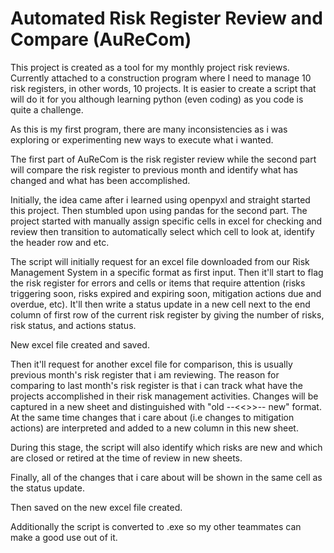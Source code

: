 # Automated Risk Register Review and Compare (AuReCom)

This project is created as a tool for my monthly project risk reviews. Currently attached to a construction program where I need to manage 10 risk registers, in other words, 10 projects. It is easier to create a script that will do it for you although learning python (even coding) as you code is quite a challenge.

As this is my first program, there are many inconsistencies as i was exploring or experimenting new ways to execute what i wanted.

The first part of AuReCom is the risk register review while the second part will compare the risk register to previous month and identify what has changed and what has been accomplished.

Initially, the idea came after i learned using openpyxl and straight started this project. Then stumbled upon using pandas for the second part. The project started with manually assign specific cells in excel for checking and review then transition to automatically select which cell to look at, identify the header row and etc.

The script will initially request for an excel file downloaded from our Risk Management System in a specific format as first input. Then it'll start to flag the risk register for errors and cells or items that require attention (risks triggering soon, risks expired and expiring soon, mitigation actions due and overdue, etc). It'll then write a status update in a new cell next to the end column of first row of the current risk register by giving the number of risks, risk status, and actions status. 

New excel file created and saved.

Then it'll request for another excel file for comparison, this is usually previous month's risk register that i am reviewing. The reason for comparing to last month's risk register is that i can track what have the projects accomplished in their risk management activities. Changes will be captured in a new sheet and distinguished with "old --<<>>-- new" format. At the same time changes that i care about (i.e changes to mitigation actions) are interpreted and added to a new column in this new sheet.

During this stage, the script will also identify which risks are new and which are closed or retired at the time of review in new sheets.

Finally, all of the changes that i care about will be shown in the same cell as the status update.

Then saved on the new excel file created.

Additionally the script is converted to .exe so my other teammates can make a good use out of it.
